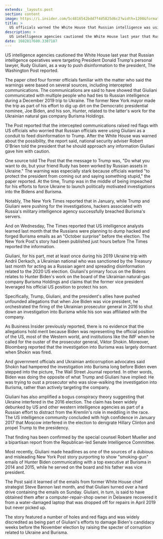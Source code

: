 ```yaml
--- 
extends: _layouts.post 
section: content 
image: https://i.insider.com/5c4816542bdd7f4d5825d6c2?width=1200&format=jpeg 
title: > 
  US officials warned the White House that Russian intelligence was using Rudy Giuliani to funnel disinformation to Trump 
description: > 
  US intelligence agencies cautioned the White House last year that Russian intelligence operatives were targeting President Donald Trump's personal lawyer, Rudy Giuliani, as a way to push disinformation to the president, The Washington Post reported.The communications are said to have showed that Giuliani communicated with multiple people who had ties to Russian intelligence during a December 2019 trip to Ukraine.The Post reported that the intercepted communications raised red flags with US officials who worried that Russian officials were using Giuliani as a conduit to feed disinformation to Trump.The warning was especially stark because officials wanted "to protect the president from coming out and saying something stupid," the paper reported.Notably, The New York Times reported that in January, while Trump and Giuliani were pushing for the investigations, hackers associated with Russia's military intelligence agency successfully breached Burisma's servers. 
date: 1602817600.3387187 
--- 
```

US intelligence agencies cautioned the White House last year that Russian intelligence operatives were targeting President Donald Trump's personal lawyer, Rudy Giuliani, as a way to push disinformation to the president, The Washington Post reported.

The paper cited four former officials familiar with the matter who said the warnings were based on several sources, including intercepted communications. The communications are said to have showed that Giuliani communicated with multiple people who had ties to Russian intelligence during a December 2019 trip to Ukraine. The former New York mayor made the trip as part of his effort to dig up dirt on the Democratic presidential nominee, Joe Biden, and his son, Hunter, related to the latter's work for the Ukrainian natural gas company Burisma Holdings.

The Post reported that the intercepted communications raised red flags with US officials who worried that Russian officials were using Giuliani as a conduit to feed disinformation to Trump. After the White House was warned about the possibility, the report said, national security adviser Robert O'Brien told the president that he should approach any information Giuliani gave him with caution.

One source told The Post that the message to Trump was, "Do what you want to do, but your friend Rudy has been worked by Russian assets in Ukraine." The warning was especially stark because officials wanted "to protect the president from coming out and saying something stupid," the paper reported. At the time, Trump was in the middle of being impeached for his efforts to force Ukraine to launch politically motivated investigations into the Bidens and Burisma.

Notably, The New York Times reported that in January, while Trump and Giuliani were pushing for the investigations, hackers associated with Russia's military intelligence agency successfully breached Burisma's servers.

And on Wednesday, The Times reported that US intelligence analysts learned last month that the Russians were planning to dump hacked and forged Burisma emails as an "October surprise" before the election. The New York Post's story had been published just hours before The Times reported the information.

Giuliani, for his part, met at least once during his 2019 Ukraine trip with Andrii Derkach, a Ukrainian national who was sanctioned by the Treasury last month for acting as a Russian agent and spreading disinformation related to the 2020 US election. Giuliani's primary focus on the Bidens relates to Hunter Biden's work on the board of the Ukrainian natural-gas company Burisma Holdings and claims that the former vice president leveraged his official US position to protect his son.

Specifically, Trump, Giuliani, and the president's allies have pushed unfounded allegations that when Joe Biden was vice president, he orchestrated the firing of the Ukrainian prosecutor general in 2016 to shut down an investigation into Burisma while his son was affiliated with the company.

As Business Insider previously reported, there is no evidence that the allegations hold merit because Biden was representing the official position of the US, most of the Western world, and institutions like the IMF when he called for the ouster of the prosecutor general, Viktor Shokin. Moreover, Bloomberg reported that the investigation into Burisma was largely dormant when Shokin was fired.

And government officials and Ukrainian anticorruption advocates said Shokin had hampered the investigation into Burisma long before Biden even stepped into the picture, The Wall Street Journal reported. In other words, Biden was doing the opposite of what Trump and Giuliani have implied: He was trying to oust a prosecutor who was slow-walking the investigation into Burisma, rather than actively targeting the company.

Giuliani has also amplified a bogus conspiracy theory suggesting that Ukraine interfered in the 2016 election. The claim has been widely debunked by US and other western intelligence agencies as part of a Russian effort to distract from the Kremlin's role in meddling in the race. The US intelligence community concluded with high confidence in January 2017 that Moscow interfered in the election to denigrate Hillary Clinton and propel Trump to the presidency.

That finding has been confirmed by the special counsel Robert Mueller and a bipartisan report from the Republican-led Senate Intelligence Committee.

Most recently, Giuliani made headlines as one of the sources of a dubious and misleading New York Post story purporting to show "smoking-gun" emails of Hunter Biden communicating with a top executive at Burisma in 2014 and 2015, while he served on the board and his father was vice president.

The Post said it learned of the emails from former White House chief strategist Steve Bannon last month, and that Giuliani turned over a hard drive containing the emails on Sunday. Giuliani, in turn, is said to have obtained them after a computer-repair-shop owner in Delaware recovered it from a water-damaged laptop that was dropped off for repairs in April 2019 but never picked up.

The story featured a number of holes and red flags and was widely discredited as being part of Giuliani's efforts to damage Biden's candidacy weeks before the November election by raising the specter of corruption related to Ukraine and Burisma.